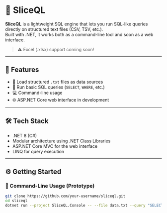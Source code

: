 # 🧩 SliceQL

**SliceQL** is a lightweight SQL engine that lets you run SQL-like queries directly on structured text files (CSV, TSV, etc.).  
Built with .NET, it works both as a command-line tool and soon as a web interface.

> ⚠️ Excel (.xlsx) support coming soon!

---

## 🚀 Features

- 📂 Load structured `.txt` files as data sources
- 🧠 Run basic SQL queries (`SELECT`, `WHERE`, etc.)
- 💻 Command-line usage
- 🌐 ASP.NET Core web interface in development

---

## 🛠️ Tech Stack

- .NET 8 (C#)
- Modular architecture using .NET Class Libraries
- ASP.NET Core MVC for the web interface
- LINQ for query execution

---

## ⚙️ Getting Started

### 🔧 Command-Line Usage (Prototype)

```bash
git clone https://github.com/your-username/sliceql.git
cd sliceql
dotnet run --project SliceQL.Console -- --file data.txt --query "SELECT * FROM data WHERE age > 30"

